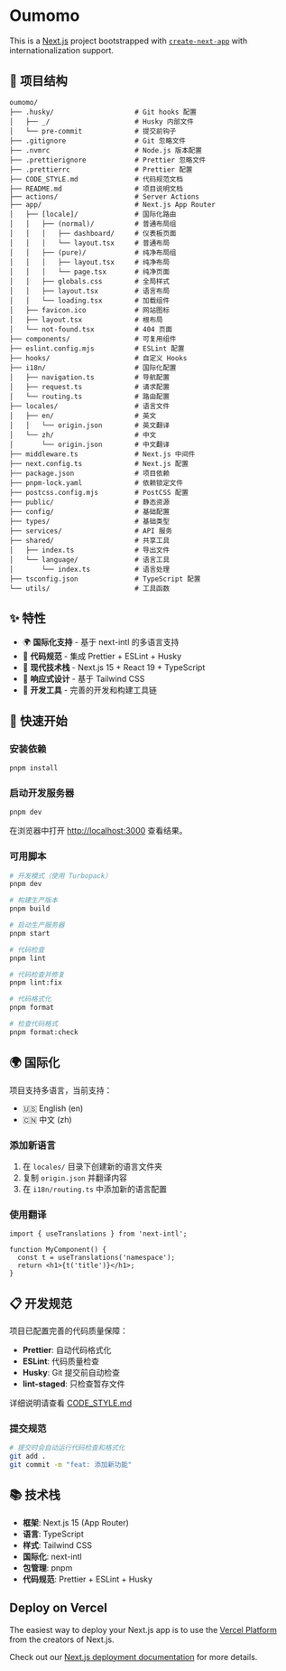 # Oumomo

This is a [Next.js](https://nextjs.org) project bootstrapped with [`create-next-app`](https://nextjs.org/docs/app/api-reference/cli/create-next-app) with internationalization support.

## 📁 项目结构

```
oumomo/
├── .husky/                    # Git hooks 配置
│   ├── _/                     # Husky 内部文件
│   └── pre-commit             # 提交前钩子
├── .gitignore                 # Git 忽略文件
├── .nvmrc                     # Node.js 版本配置
├── .prettierignore            # Prettier 忽略文件
├── .prettierrc                # Prettier 配置
├── CODE_STYLE.md              # 代码规范文档
├── README.md                  # 项目说明文档
├── actions/                   # Server Actions
├── app/                       # Next.js App Router
│   ├── [locale]/              # 国际化路由
│   │   ├── (normal)/          # 普通布局组
│   │   │   ├── dashboard/     # 仪表板页面
│   │   │   └── layout.tsx     # 普通布局
│   │   ├── (pure)/            # 纯净布局组
│   │   │   ├── layout.tsx     # 纯净布局
│   │   │   └── page.tsx       # 纯净页面
│   │   ├── globals.css        # 全局样式
│   │   ├── layout.tsx         # 语言布局
│   │   └── loading.tsx        # 加载组件
│   ├── favicon.ico            # 网站图标
│   ├── layout.tsx             # 根布局
│   └── not-found.tsx          # 404 页面
├── components/                # 可复用组件
├── eslint.config.mjs          # ESLint 配置
├── hooks/                     # 自定义 Hooks
├── i18n/                      # 国际化配置
│   ├── navigation.ts          # 导航配置
│   ├── request.ts             # 请求配置
│   └── routing.ts             # 路由配置
├── locales/                   # 语言文件
│   ├── en/                    # 英文
│   │   └── origin.json        # 英文翻译
│   └── zh/                    # 中文
│       └── origin.json        # 中文翻译
├── middleware.ts              # Next.js 中间件
├── next.config.ts             # Next.js 配置
├── package.json               # 项目依赖
├── pnpm-lock.yaml             # 依赖锁定文件
├── postcss.config.mjs         # PostCSS 配置
├── public/                    # 静态资源
├── config/                    # 基础配置
├── types/                     # 基础类型
├── services/                  # API 服务
├── shared/                    # 共享工具
│   ├── index.ts               # 导出文件
│   └── language/              # 语言工具
│       └── index.ts           # 语言处理
├── tsconfig.json              # TypeScript 配置
└── utils/                     # 工具函数
```

## ✨ 特性

- 🌍 **国际化支持** - 基于 next-intl 的多语言支持
- 🎨 **代码规范** - 集成 Prettier + ESLint + Husky
- 🚀 **现代技术栈** - Next.js 15 + React 19 + TypeScript
- 📱 **响应式设计** - 基于 Tailwind CSS
- 🔧 **开发工具** - 完善的开发和构建工具链

## 🚀 快速开始

### 安装依赖

```bash
pnpm install
```

### 启动开发服务器

```bash
pnpm dev
```

在浏览器中打开 [http://localhost:3000](http://localhost:3000) 查看结果。

### 可用脚本

```bash
# 开发模式（使用 Turbopack）
pnpm dev

# 构建生产版本
pnpm build

# 启动生产服务器
pnpm start

# 代码检查
pnpm lint

# 代码检查并修复
pnpm lint:fix

# 代码格式化
pnpm format

# 检查代码格式
pnpm format:check
```

## 🌍 国际化

项目支持多语言，当前支持：

- 🇺🇸 English (en)
- 🇨🇳 中文 (zh)

### 添加新语言

1. 在 `locales/` 目录下创建新的语言文件夹
2. 复制 `origin.json` 并翻译内容
3. 在 `i18n/routing.ts` 中添加新的语言配置

### 使用翻译

```tsx
import { useTranslations } from 'next-intl';

function MyComponent() {
  const t = useTranslations('namespace');
  return <h1>{t('title')}</h1>;
}
```

## 📋 开发规范

项目已配置完善的代码质量保障：

- **Prettier**: 自动代码格式化
- **ESLint**: 代码质量检查
- **Husky**: Git 提交前自动检查
- **lint-staged**: 只检查暂存文件

详细说明请查看 [CODE_STYLE.md](./CODE_STYLE.md)

### 提交规范

```bash
# 提交时会自动运行代码检查和格式化
git add .
git commit -m "feat: 添加新功能"
```

## 📚 技术栈

- **框架**: Next.js 15 (App Router)
- **语言**: TypeScript
- **样式**: Tailwind CSS
- **国际化**: next-intl
- **包管理**: pnpm
- **代码规范**: Prettier + ESLint + Husky

## Deploy on Vercel

The easiest way to deploy your Next.js app is to use the [Vercel Platform](https://vercel.com/new?utm_medium=default-template&filter=next.js&utm_source=create-next-app&utm_campaign=create-next-app-readme) from the creators of Next.js.

Check out our [Next.js deployment documentation](https://nextjs.org/docs/app/building-your-application/deploying) for more details.
